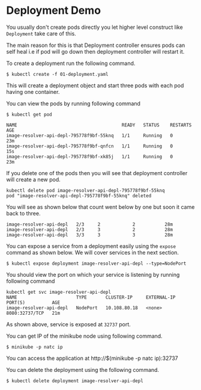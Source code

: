 # Deployment Demo

You usually don't create pods directly you let higher level construct like `Deployment` take care of this.

The main reason for this is that Deployment controller ensures pods can self heal i.e if pod will go down then deployment controller will restart it.

To create a deployment run the following command.

```
$ kubectl create -f 01-deployment.yaml
```

This will create a deployment object and start three pods with each pod having one container. 

You can view the pods by running following command

```
$ kubectl get pod
```

```
NAME                                       READY   STATUS    RESTARTS   AGE
image-resolver-api-depl-795778f9bf-55knq   1/1     Running   0          23m
image-resolver-api-depl-795778f9bf-qnfcn   1/1     Running   0          15s
image-resolver-api-depl-795778f9bf-xk85j   1/1     Running   0          23m
```

If you delete one of the pods then you will see that deployment controller will create a new pod.

```
kubectl delete pod image-resolver-api-depl-795778f9bf-55knq
pod "image-resolver-api-depl-795778f9bf-55knq" deleted
```

You will see as shown below that count went below by one but soon it came back to three.

```
image-resolver-api-depl   2/3     2            2           28m
image-resolver-api-depl   2/3     3            2           28m
image-resolver-api-depl   3/3     3            3           28m
```

You can expose a service from a deployment easily using the `expose` command as shown below.  We will cover services in the next section.

```
$ kubectl expose deployment image-resolver-api-depl --type=NodePort
```

You should view the port on which your service is listening by running following command

```
kubectl get svc image-resolver-api-depl
NAME                      TYPE       CLUSTER-IP     EXTERNAL-IP   PORT(S)          AGE
image-resolver-api-depl   NodePort   10.108.80.18   <none>        8080:32737/TCP   21m
```

As shown above, service is exposed at `32737` port.

You can get IP of the minikube node using following command.

```
$ minikube -p natc ip
```

You can access the application at http://$(minikube -p natc ip):32737

You can delete the deployment using the following command.

```
$ kubectl delete deployment image-resolver-api-depl
```

